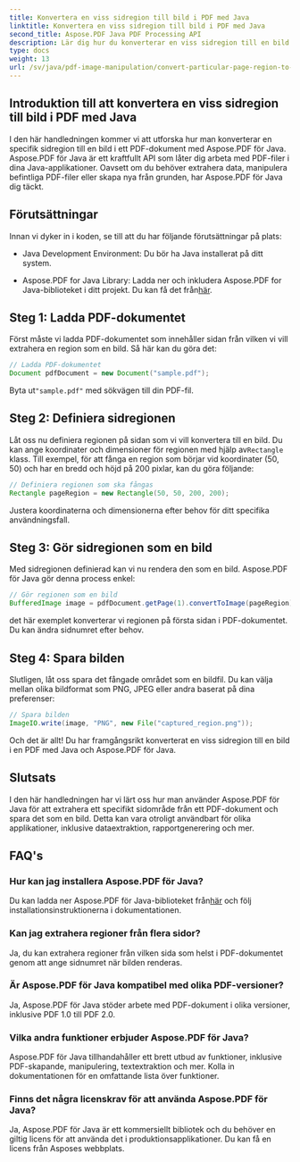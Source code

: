 ```yaml
---
title: Konvertera en viss sidregion till bild i PDF med Java
linktitle: Konvertera en viss sidregion till bild i PDF med Java
second_title: Aspose.PDF Java PDF Processing API
description: Lär dig hur du konverterar en viss sidregion till en bild i PDF med hjälp av Java med steg-för-steg-vägledning. Utforska Aspose.PDF för Javas kraftfulla funktioner för PDF-manipulation.
type: docs
weight: 13
url: /sv/java/pdf-image-manipulation/convert-particular-page-region-to-image-in-pdf-using-java/
---
```


## Introduktion till att konvertera en viss sidregion till bild i PDF med Java

I den här handledningen kommer vi att utforska hur man konverterar en specifik sidregion till en bild i ett PDF-dokument med Aspose.PDF för Java. Aspose.PDF för Java är ett kraftfullt API som låter dig arbeta med PDF-filer i dina Java-applikationer. Oavsett om du behöver extrahera data, manipulera befintliga PDF-filer eller skapa nya från grunden, har Aspose.PDF för Java dig täckt.

## Förutsättningar

Innan vi dyker in i koden, se till att du har följande förutsättningar på plats:

- Java Development Environment: Du bör ha Java installerat på ditt system.

- Aspose.PDF for Java Library: Ladda ner och inkludera Aspose.PDF for Java-biblioteket i ditt projekt. Du kan få det från[här](https://releases.aspose.com/pdf/java/).

## Steg 1: Ladda PDF-dokumentet

Först måste vi ladda PDF-dokumentet som innehåller sidan från vilken vi vill extrahera en region som en bild. Så här kan du göra det:

```java
// Ladda PDF-dokumentet
Document pdfDocument = new Document("sample.pdf");
```

 Byta ut`"sample.pdf"` med sökvägen till din PDF-fil.

## Steg 2: Definiera sidregionen

 Låt oss nu definiera regionen på sidan som vi vill konvertera till en bild. Du kan ange koordinater och dimensioner för regionen med hjälp av`Rectangle` klass. Till exempel, för att fånga en region som börjar vid koordinater (50, 50) och har en bredd och höjd på 200 pixlar, kan du göra följande:

```java
// Definiera regionen som ska fångas
Rectangle pageRegion = new Rectangle(50, 50, 200, 200);
```

Justera koordinaterna och dimensionerna efter behov för ditt specifika användningsfall.

## Steg 3: Gör sidregionen som en bild

Med sidregionen definierad kan vi nu rendera den som en bild. Aspose.PDF för Java gör denna process enkel:

```java
// Gör regionen som en bild
BufferedImage image = pdfDocument.getPage(1).convertToImage(pageRegion);
```

det här exemplet konverterar vi regionen på första sidan i PDF-dokumentet. Du kan ändra sidnumret efter behov.

## Steg 4: Spara bilden

Slutligen, låt oss spara det fångade området som en bildfil. Du kan välja mellan olika bildformat som PNG, JPEG eller andra baserat på dina preferenser:

```java
// Spara bilden
ImageIO.write(image, "PNG", new File("captured_region.png"));
```

Och det är allt! Du har framgångsrikt konverterat en viss sidregion till en bild i en PDF med Java och Aspose.PDF för Java.

## Slutsats

I den här handledningen har vi lärt oss hur man använder Aspose.PDF för Java för att extrahera ett specifikt sidområde från ett PDF-dokument och spara det som en bild. Detta kan vara otroligt användbart för olika applikationer, inklusive dataextraktion, rapportgenerering och mer.

## FAQ's

### Hur kan jag installera Aspose.PDF för Java?

 Du kan ladda ner Aspose.PDF för Java-biblioteket från[här](https://releases.aspose.com/pdf/java/) och följ installationsinstruktionerna i dokumentationen.

### Kan jag extrahera regioner från flera sidor?

Ja, du kan extrahera regioner från vilken sida som helst i PDF-dokumentet genom att ange sidnumret när bilden renderas.

### Är Aspose.PDF för Java kompatibel med olika PDF-versioner?

Ja, Aspose.PDF för Java stöder arbete med PDF-dokument i olika versioner, inklusive PDF 1.0 till PDF 2.0.

### Vilka andra funktioner erbjuder Aspose.PDF för Java?

Aspose.PDF för Java tillhandahåller ett brett utbud av funktioner, inklusive PDF-skapande, manipulering, textextraktion och mer. Kolla in dokumentationen för en omfattande lista över funktioner.

### Finns det några licenskrav för att använda Aspose.PDF för Java?

Ja, Aspose.PDF för Java är ett kommersiellt bibliotek och du behöver en giltig licens för att använda det i produktionsapplikationer. Du kan få en licens från Asposes webbplats.